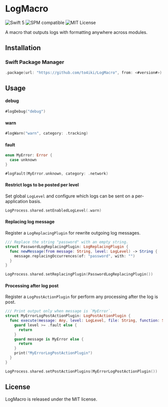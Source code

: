# LogMacro
![Swift 5](https://img.shields.io/badge/swift-5-orange.svg)
![SPM compatible](https://img.shields.io/badge/SPM-Compatible-brightgreen.svg)
![MIT License](https://img.shields.io/badge/license-MIT-brightgreen.svg)

A macro that outputs logs with formatting anywhere across modules.

## Installation
### Swift Package Manager
```swift
.package(url: "https://github.com/to4iki/LogMacro", from: <#version#>)
```

## Usage
#### debug
```swift
#logDebug("debug")
```

#### warn
```swift
#logWarn("warn", category: .tracking)
```

#### fault
```swift
enum MyError: Error {
  case unknown
}

#logFault(MyError.unknown, category: .network)
```

#### Restrict logs to be posted per level
Set global `LogLevel` and configure which logs can be sent on a per-application basis.

```swift
LogProcess.shared.setEnabledLogLevel(.warn)
```

#### Replacing log message
Register a `LogReplacingPlugin` for rewrite outgoing log messages.

```swift
/// Replace the string "password" with an empty string.
struct PasswordLogReplacingPlugin: LogReplacingPlugin {
  func newMessage(from message: String, level: LogLevel) -> String {
    message.replacingOccurrences(of: "password", with: "")
  }
}

LogProcess.shared.setReplacingPlugin(PasswordLogReplacingPlugin())
```

#### Processing after log post
Register a `LogPostActionPlugin` for perform any processing after the log is post.

```swift
/// Print output only when message is `MyError`.
struct MyErrorLogPostActionPlugin: LogPostActionPlugin {
  func execute(message: Any, level: LogLevel, file: String, function: String, line: Int) {
    guard level >= .fault else {
      return
    }
    guard message is MyError else {
      return
    }
    print("MyErrorLogPostActionPlugin")
  }
}

LogProcess.shared.setPostActionPlugins(MyErrorLogPostActionPlugin())
```

## License
LogMacro is released under the MIT license.
